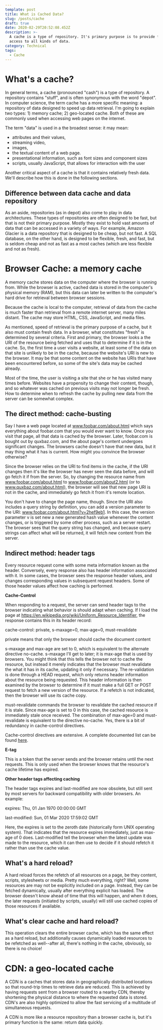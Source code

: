 ```yaml
---
template: post
title: What is Cached Data?
slug: /posts/cache
draft: true
date: 2020-02-29T20:52:08.452Z
description: >-
  A cache is a type of repository. It's primary purpose is to provide faster
  access to all kinds of data.
category: Technical
tags:
  - Cache
---
```

# What's a cache?

In general terms, a cache (pronounced "cash") is a type of repository. A repository contains "stuff", and is often synonymous with the word "depot". In computer science, the term cache has a more specific meaning: a repository of data designed to speed up data retrieval. I'm going to explain two types: 1) memory cache; 2) geo-located cache.  Both of these are commonly used when accessing web pages on the internet.

The term "data" is used in a the broadest sense: it may mean:

* attributes and their values, 
* streaming video, 
* images, 
* the textual content of a web page.
* presentational information, such as font sizes and component sizes
* scripts, usually JavaScript, that allows for interaction with the user 

Another critical aspect of a cache is that it contains relatively fresh data. We'll describe how this is done in the following sections.

## Difference between data cache and data repository

As an aside, repositories (as in depot) also come to play in data architectures. These types of repositories are often designed to be fast, but that is not their primary purpose. Mostly they exist to hold vast amounts of data that can be accessed in a variety of ways.  For example, Amazon Glacier is a data repository that is designed to be cheap, but not fast. A SQL database, on the other hand, is designed to be flexible, fresh, and fast, but is seldom cheap and not as fast as a most caches (which are less flexible and not as fresh).



# Browser Cache: a memory cache

A memory cache stores data on the computer where the browser is running from. While the browser is active, cached data is stored in the computer's physical memory (RAM), but this data can later be written to the computer's hard drive for retrieval between browser sessions.

Because the cache is local to the computer, retrieval of data from the cache is much faster than retrieval from a remote internet server, many miles distant. The cache may store HTML, CSS, JavaScript, and media files.

As mentioned, speed of retrieval is the primary purpose of a cache, but it also must contain fresh data. In a browser, what constitutes "fresh" is determined by several criteria. First and primary, the browser looks a the URI of the resource being fetched and uses that to determine if it is in the cache.  So, the first time a user visits a website, at least some of the data on that site is unlikely to be in the cache, because the website's URI is new to the browser.  It may be that some content on the website has URIs that have been encountered before, so some of the site's data may be cached already.

Most of the time, the user is visiting a site that she or he has visited many times before. Websites have a propensity to change their content, though, and so whatever was cached on previous visits may not longer be fresh. How to determine when to refresh the cache by pulling new data from the server can be somewhat complex. 

## The direct method: cache-busting

Say I have a web page located at www.foobar.com/about.html which says everything about foobar.com that you would ever want to know.  Once you visit that page, all that data is cached by the browser.  Later, foobar.com is bought out by quxbaz.com, and the about page's content undergoes significant changes. The browsers cache doesn't have that new data, but it may thing what it has is current.  How might you convince the browser otherwise?

Since the browser relies on the URI to find items in the cache, if the URI changes then it's like the browser has never seen the data before, and will go fetch it if from the server. So, by changing the resource name from www.foobar.com/about.html to www.foobar.com/about2.html (or to www.quxbaz.com/about.html), the browser will see that new page URI is not in the cache, and immediately go fetch it from it's remote location.

You don't have to change the page name, though. Since the URI also includes a query string by definition, you can add a version parameter to the URI:  www.foobar.com/about.html?v=2hef9eb1.  In this case, the version parameter v is set new a new generated hash value whenever the content changes, or is triggered by some other process, such as a server restart. The browser sees that the query string has changed, and because query strings can affect what will be returned, it will fetch new content from the server.

## Indirect method:  header tags

Every resource request come with some meta information known as the header.  Conversely, every response also has header information associated with it. In some cases, the browser sees the response header values, and changes corresponding values in subsequent request headers. Some of those header values affect how caching is performed.

**Cache-Control**

When responding to a request, the server can send header tags to the browser indicating what behavior is should adapt when caching. If I load the page at https://en.wikipedia.org/wiki/Uniform_Resource_Identifier, the response contains this in its header record:

cache-control: private, s-maxage=0, max-age=0, must-revalidate

private means that only the browser should cache the document content

s-maxage and max-age are set to 0, which is equivalent to the alternate directive no-cache. s-maxage I'll get to later; it is max-age that is used by browsers.  You might think that this tells the browser not to cache the resource, but instead it merely indicates that the browser must revalidate the what it has in its cache, updating it only if necessary.  The re-validation is done through a HEAD request, which only returns header information about the resource being requested. This header information is then examined by the browser to determine if it must make a full GET or POST request to fetch a new version of the resource. If a refetch is not indicated, then the browser will use its cache copy.

must-revalidate commands the browser to revalidate the cached resource if it is stale. Since max-age is set to 0 in this case, the cached resource is immediately stale once received. The combination of max-age=0 and must-revalidate is equivalent to the directive no-cache.  Yes, there is a bit of redundancy in cache-control directives.

Cache-control directives are extensive.  A complete documented list can be found [here](https://developer.mozilla.org/en-US/docs/Web/HTTP/Headers/Cache-Control).

**E-tag**

This is a token that the server sends and the browser retains until the next requests. This is only used when the browser knows that the resource's cache lifetime has expired.

**Other header tags affecting caching**

The header tags expires and last-modified are now obsolete, but still sent by most servers for backward compatibility with older browsers.  An example:

expires: Thu, 01 Jan 1970 00:00:00 GMT

last-modified: Sun, 01 Mar 2020 17:59:02 GMT

Here, the expires is set to the zeroth date (historically form UNIX operating system). That indicates that the resource expires immediately, just as max-age of 0 does.  Last-modified tell the browser when the latest update was made to the resource, which it can then use to decide if it should refetch it rather than use the cache value.

## What's a hard reload?

A hard reload forces the refetch of all resources on a page, be they content, scripts, stylesheets or media. Pretty much everything, right? Well, some resources are may not be explicitly included on a page. Instead, they can be fetched dynamically, usually after everything explicit has loaded.  The browser doesn't know ahead of time that this will happen, and when it does, the later requests (initiated by scripts, usually) will still use cached copies of those resources if available.

## What's clear cache and hard reload?

This operation clears the entire browser cache, which has the same effect as a hard reload, but additionally causes dynamically loaded resources to be refetched as well--after all, there's nothing in the cache, obviously, so there is no choice!



# CDN: a geo-located cache

 A CDN is a caches that stores data in geographically distributed locations so that round-trip times to retrieve data are reduced. This is achieved by having requests sent from a browser routed to a nearby CDN, thereby shortening the physical distance to where the requested data is stored. CDN's are also highly optimized to allow the fast servicing of a multitude of simultaneous requests.

A CDN is more like a resource repository than a browser cache is, but it's primary function is the same: return data quickly.
